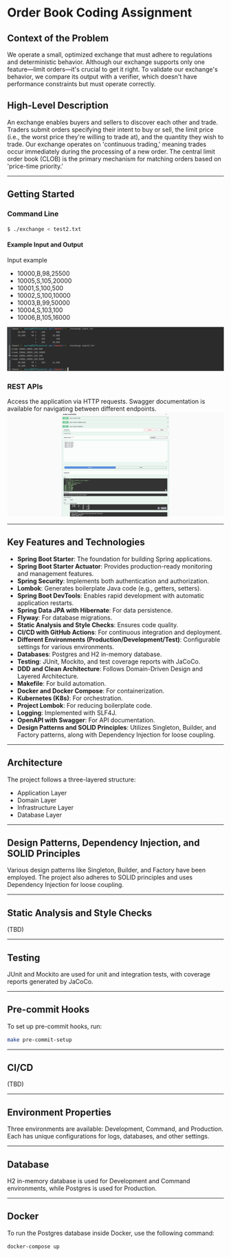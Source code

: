 # Order Book Coding Assignment

## Context of the Problem

We operate a small, optimized exchange that must adhere to regulations and deterministic behavior. Although our exchange supports only one feature—limit orders—it's crucial to get it right. To validate our exchange's behavior, we compare its output with a verifier, which doesn't have performance constraints but must operate correctly.

## High-Level Description

An exchange enables buyers and sellers to discover each other and trade. Traders submit orders specifying their intent to buy or sell, the limit price (i.e., the worst price they're willing to trade at), and the quantity they wish to trade. Our exchange operates on 'continuous trading,' meaning trades occur immediately during the processing of a new order. The central limit order book (CLOB) is the primary mechanism for matching orders based on 'price-time priority.'

---

## Getting Started

### Command Line

```bash
$ ./exchange < test2.txt
```

#### Example Input and Output
Input example
* 10000,B,98,25500
* 10005,S,105,20000
* 10001,S,100,500
* 10002,S,100,10000
* 10003,B,99,50000
* 10004,S,103,100
* 10006,B,105,16000

![CMD output example](README/cmd_example.png)


### REST APIs

Access the application via HTTP requests. Swagger documentation is available for navigating between different endpoints.
![Swagger OPEN API](README/swagger.jpeg)

---

## Key Features and Technologies

- **Spring Boot Starter**: The foundation for building Spring applications.
- **Spring Boot Starter Actuator**: Provides production-ready monitoring and management features.
- **Spring Security**: Implements both authentication and authorization.
- **Lombok**: Generates boilerplate Java code (e.g., getters, setters).
- **Spring Boot DevTools**: Enables rapid development with automatic application restarts.
- **Spring Data JPA with Hibernate**: For data persistence.
- **Flyway**: For database migrations.
- **Static Analysis and Style Checks**: Ensures code quality.
- **CI/CD with GitHub Actions**: For continuous integration and deployment.
- **Different Environments (Production/Development/Test)**: Configurable settings for various environments.
- **Databases**: Postgres and H2 in-memory database.
- **Testing**: JUnit, Mockito, and test coverage reports with JaCoCo.
- **DDD and Clean Architecture**: Follows Domain-Driven Design and Layered Architecture.
- **Makefile**: For build automation.
- **Docker and Docker Compose**: For containerization.
- **Kubernetes (K8s)**: For orchestration.
- **Project Lombok**: For reducing boilerplate code.
- **Logging**: Implemented with SLF4J.
- **OpenAPI with Swagger**: For API documentation.
- **Design Patterns and SOLID Principles**: Utilizes Singleton, Builder, and Factory patterns, along with Dependency Injection for loose coupling.

---

## Architecture

The project follows a three-layered structure:
- Application Layer
- Domain Layer
- Infrastructure Layer
- Database Layer

---

## Design Patterns, Dependency Injection, and SOLID Principles

Various design patterns like Singleton, Builder, and Factory have been employed. The project also adheres to SOLID principles and uses Dependency Injection for loose coupling.

---

## Static Analysis and Style Checks

(TBD)

---

## Testing

JUnit and Mockito are used for unit and integration tests, with coverage reports generated by JaCoCo.

---

## Pre-commit Hooks

To set up pre-commit hooks, run:

```bash
make pre-commit-setup
```

---

## CI/CD

(TBD)

---

## Environment Properties

Three environments are available: Development, Command, and Production. Each has unique configurations for logs, databases, and other settings.

---

## Database

H2 in-memory database is used for Development and Command environments, while Postgres is used for Production.

---

## Docker

To run the Postgres database inside Docker, use the following command:

```bash
docker-compose up

